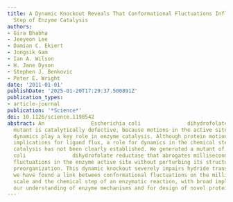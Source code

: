 ```yaml
---
title: A Dynamic Knockout Reveals That Conformational Fluctuations Influence the Chemical
  Step of Enzyme Catalysis
authors:
- Gira Bhabha
- Jeeyeon Lee
- Damian C. Ekiert
- Jongsik Gam
- Ian A. Wilson
- H. Jane Dyson
- Stephen J. Benkovic
- Peter E. Wright
date: '2011-01-01'
publishDate: '2025-01-20T17:29:37.500891Z'
publication_types:
- article-journal
publication: '*Science*'
doi: 10.1126/science.1198542
abstract: An               Escherichia coli               dihydrofolate reductase
  mutant is catalytically defective, because motions in the active site are impaired.                        ,                             Conformational
  dynamics play a key role in enzyme catalysis. Although protein motions have clear
  implications for ligand flux, a role for dynamics in the chemical step of enzyme
  catalysis has not been clearly established. We generated a mutant of               Escherichia
  coli               dihydrofolate reductase that abrogates millisecond-time-scale
  fluctuations in the enzyme active site without perturbing its structural and electrostatic
  preorganization. This dynamic knockout severely impairs hydride transfer. Thus,
  we have found a link between conformational fluctuations on the millisecond time
  scale and the chemical step of an enzymatic reaction, with broad implications for
  our understanding of enzyme mechanisms and for design of novel protein catalysts.
---
```

